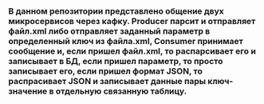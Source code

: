 ### В данном репозитории представлено общение двух микросервисов через кафку. Producer парсит и отправляет файл.xml либо отправляет заданный параметр в определенный ключ из файла.xml, Consumer принимает сообщение и, если пришел файл.xml, то распарсивает его и записывает в БД, если пришел параметр, то просто записывает его, если пришел формат JSON, то распрасивает JSON и записывает данные пары ключ-значение в отдельную связанную таблицу.

